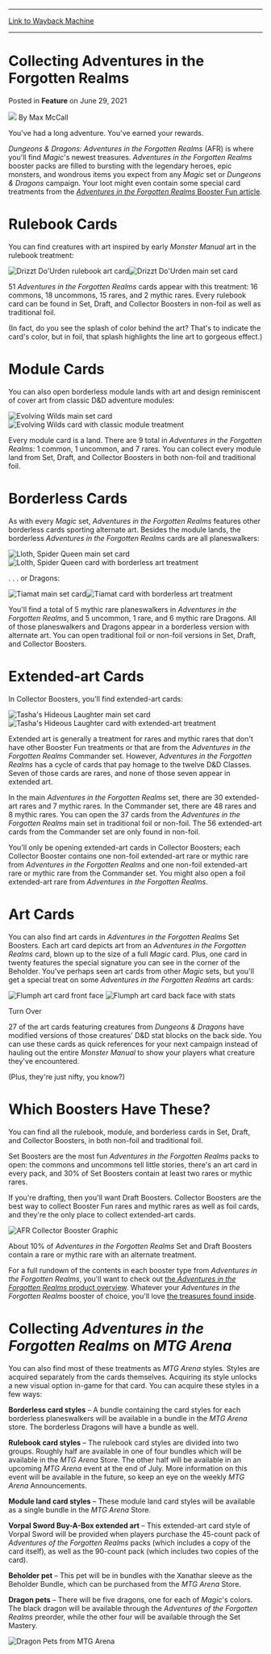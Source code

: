 
---
[Link to Wayback Machine](https://web.archive.org/web/20220419094856/https://magic.wizards.com/en/articles/archive/feature/collecting-adventures-forgotten-realms-2021-06-29)

[_metadata_:wayback_url]:- "https://magic.wizards.com/en/articles/archive/feature/collecting-adventures-forgotten-realms-2021-06-29"
[_metadata_:wayback_raw_url]:- "https://web.archive.org/web/20220419094856id_/https://magic.wizards.com/en/articles/archive/feature/collecting-adventures-forgotten-realms-2021-06-29"
[_metadata_:wayback_capture_timestamp]:- "2022-04-19 09:48:56+00:00"
[_metadata_:publish_date]:- "2021-06-29"
[_metadata_:description]:- "Amazing journeys need amazing gear. Here's how to find everything your party needs in Adventures in the Forgotten Realms."
[_metadata_:generator]:- "Drupal 7 (http://drupal.org)"
---


Collecting Adventures in the Forgotten Realms
=============================================



 Posted in **Feature**
 on June 29, 2021 






![](https://media.magic.wizards.com/styles/auth_small/public/images/person/wizards_author.jpg)
By Max McCall











You've had a long adventure. You've earned your rewards.


*Dungeons & Dragons: Adventures in the Forgotten Realms* (AFR) is where you'll find *Magic*'s newest treasures. *Adventures in the Forgotten Realms* booster packs are filled to bursting with the legendary heroes, epic monsters, and wondrous items you expect from any *Magic* set or *Dungeons & Dragons* campaign. Your loot might even contain some special card treatments from the [*Adventures in the Forgotten Realms* Booster Fun article](https://magic.wizards.com/en/articles/archive/feature/behind-scenes-booster-fun-adventures-forgotten-realms-2021-06-29).


Rulebook Cards
==============


You can find creatures with art inspired by early *Monster Manual* art in the rulebook treatment:


![ Drizzt Do'Urden rulebook art card](https://media.wizards.com/2021/afr/en_bEEL983ifV.png)![Drizzt Do'Urden main set card](https://media.wizards.com/2021/afr/en_EsMIq1FMyL.png)


51 *Adventures in the Forgotten Realms* cards appear with this treatment: 16 commons, 18 uncommons, 15 rares, and 2 mythic rares. Every rulebook card can be found in Set, Draft, and Collector Boosters in non-foil as well as traditional foil.


(In fact, do you see the splash of color behind the art? That's to indicate the card's color, but in foil, that splash highlights the line art to gorgeous effect.)


Module Cards
============


You can also open borderless module lands with art and design reminiscent of cover art from classic D&D adventure modules:


![Evolving Wilds main set card](https://media.wizards.com/2021/afr/en_sXXQmxgLvp.png)![Evolving Wilds card with classic module treatment](https://media.wizards.com/2021/afr/en_gpcKsa8z3V.png)


Every module card is a land. There are 9 total in *Adventures in the Forgotten Realms*: 1 common, 1 uncommon, and 7 rares. You can collect every module land from Set, Draft, and Collector Boosters in both non-foil and traditional foil.


Borderless Cards
================


As with every *Magic* set, *Adventures in the Forgotten Realms* features other borderless cards sporting alternate art. Besides the module lands, the borderless *Adventures in the Forgotten Realms* cards are all planeswalkers:


![Lloth, Spider Queen main set card](https://media.wizards.com/2021/afr/en_4UzXXXwB9r.png)![Lolth, Spider Queen card with borderless art treatment](https://media.wizards.com/2021/afr/en_ipbmC3jG8Q.png)


. . . or Dragons:


![Tiamat main set card](https://media.wizards.com/2021/afr/en_SLfCdN7mw2.png)![Tiamat card with borderless art treatment](https://media.wizards.com/2021/afr/en_rYOv6gakm1.png)


You'll find a total of 5 mythic rare planeswalkers in *Adventures in the Forgotten Realms*, and 5 uncommon, 1 rare, and 6 mythic rare Dragons. All of those planeswalkers and Dragons appear in a borderless version with alternate art. You can open traditional foil or non-foil versions in Set, Draft, and Collector Boosters.


Extended-art Cards
==================


In Collector Boosters, you'll find extended-art cards:


![Tasha's Hideous Laughter main set card](https://media.wizards.com/2021/afr/en_jyGmux2ZYD.png)![Tasha's Hideous Laughter card with extended-art treatment](https://media.wizards.com/2021/afr/en_I4khFNEMU9.png)


Extended art is generally a treatment for rares and mythic rares that don't have other Booster Fun treatments or that are from the *Adventures in the Forgotten Realms* Commander set. However, A*dventures in the Forgotten Realms* has a cycle of cards that pay homage to the twelve D&D Classes. Seven of those cards are rares, and none of those seven appear in extended art.


In the main *Adventures in the Forgotten Realms* set, there are 30 extended-art rares and 7 mythic rares. In the Commander set, there are 48 rares and 8 mythic rares. You can open the 37 cards from the *Adventures in the Forgotten Realms* main set in traditional foil or non-foil. The 56 extended-art cards from the Commander set are only found in non-foil.


You'll only be opening extended-art cards in Collector Boosters; each Collector Booster contains one non-foil extended-art rare or mythic rare from *Adventures in the Forgotten Realms* and one non-foil extended-art rare or mythic rare from the Commander set. You might also open a foil extended-art rare from *Adventures in the Forgotten Realms*.


Art Cards
=========


You can also find art cards in *Adventures in the Forgotten Realms* Set Boosters. Each art card depicts art from an *Adventures in the Forgotten Realms* card, blown up to the size of a full *Magic* card. Plus, one card in twenty features the special signature you can see in the corner of the Beholder. You've perhaps seen art cards from other *Magic* sets, but you'll get a special treat on some *Adventures in the Forgotten Realms* art cards:





![Flumph art card front face](https://media.wizards.com/2021/afr/en_gIPGvWB92U.png "Flumph")
![Flumph art card back face with stats](https://media.wizards.com/2021/afr/en_r2DL8WrT4v.png "Flumph")

Turn Over


27 of the art cards featuring creatures from *Dungeons & Dragons* have modified versions of those creatures' D&D stat blocks on the back side. You can use these cards as quick references for your next campaign instead of hauling out the entire *Monster Manual* to show your players what creature they've encountered.


(Plus, they're just nifty, you know?)


Which Boosters Have These?
==========================


You can find all the rulebook, module, and borderless cards in Set, Draft, and Collector Boosters, in both non-foil and traditional foil.


Set Boosters are the most fun *Adventures in the Forgotten Realms* packs to open: the commons and uncommons tell little stories, there's an art card in every pack, and 30% of Set Boosters contain at least two rares or mythic rares.


If you're drafting, then you'll want Draft Boosters. Collector Boosters are the best way to collect Booster Fun rares and mythic rares as well as foil cards, and they're the only place to collect extended-art cards.


![AFR Collector Booster Graphic](https://media.wizards.com/2021/images/daily/en_jdye237dsh.jpg)


About 10% of *Adventures in the Forgotten Realms* Set and Draft Boosters contain a rare or mythic rare with an alternate treatment.


For a full rundown of the contents in each booster type from *Adventures in the Forgotten Realms*, you'll want to check out [the *Adventures in the Forgotten Realms* product overview](https://magic.wizards.com/en/articles/archive/feature/adventures-forgotten-realms-product-overview-2021-06-29). Whatever your *Adventures in the Forgotten Realms* booster of choice, you'll love [the treasures found inside](https://magic.wizards.com/en/articles/archive/feature/behind-scenes-booster-fun-adventures-forgotten-realms-2021-06-29).


Collecting *Adventures in the Forgotten Realms* on *MTG Arena*
==============================================================


You can also find most of these treatments as *MTG Arena* styles. Styles are acquired separately from the cards themselves. Acquiring its style unlocks a new visual option in-game for that card. You can acquire these styles in a few ways:


**Borderless card styles** *–* A bundle containing the card styles for each borderless planeswalkers will be available in a bundle in the *MTG Arena* store. The borderless Dragons will have a bundle as well.


**Rulebook card styles** – The rulebook card styles are divided into two groups. Roughly half are available in one of four bundles which will be available in the *MTG Arena* Store. The other half will be available in an upcoming *MTG Arena* event at the end of July. More information on this event will be available in the future, so keep an eye on the weekly *MTG Arena* Announcements.


**Module land card styles** – These module land card styles will be available as a single bundle in the *MTG Arena* Store.


**Vorpal Sword Buy-A-Box extended art** – This extended-art card style of Vorpal Sword will be provided when players purchase the 45-count pack of *Adventures of the Forgotten Realms* packs (which includes a copy of the card itself), as well as the 90-count pack (which includes two copies of the card).


**Beholder pet** – This pet will be in bundles with the Xanathar sleeve as the Beholder Bundle, which can be purchased from the *MTG Arena* Store.


**Dragon pets** – There will be five dragons, one for each of *Magic*'s colors. The black dragon will be available through the *Adventures of the Forgotten Realms* preorder, while the other four will be available through the Set Mastery.


![Dragon Pets from MTG Arena](https://media.wizards.com/2021/images/daily/uw23FYnfdy.jpg)







